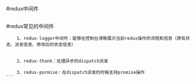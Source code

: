 #redux中间件
```

```

#redux常见的中间件
````
    1、redux-logger中间件：能够在控制台清晰展示当前redux操作的流程和信息（原有状态、派发信息、修改后的状态信息）


    2、redux-thunk：处理异步的dispatch派发

    3、redux-pormise：在dispatch派发的时候支持promise操作
```

